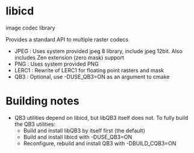 # libicd
image codec library

Provides a standard API to multiple raster codecs

- JPEG  : Uses system provided jpeg 8 library, include jpeg 12bit. Also includes Zen extension (zero mask) support
- PNG   : Uses system provided PNG
- LERC1 : Rewrite of LERC1 for floating point rasters and mask
- QB3   : Optional, use -DUSE_QB3=ON as an argument to cmake

# Building notes
- QB3 utilities depend on libicd, but libQB3 itself does not. To fully build the QB3 utilities:
  -  Build and install libQB3 by itself first (the default)
  -  Build and install libicd with -DUSE_QB3=ON
  -  Reconfigure, rebuild and install QB3 with -DBUILD_CQB3=ON
